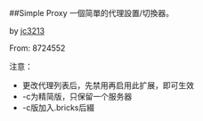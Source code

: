 ##Simple Proxy
一個简單的代理設置/切換器。

by [jc3213](https://github.com/jc3213/SimpleProxy)

From: 8724552

注意：<br/>
- 更改代理列表后，先禁用再启用此扩展，即可生效
- -c为精简版，只保留一个服务器
- -c版加入.bricks后綴